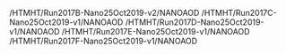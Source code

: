 /HTMHT/Run2017B-Nano25Oct2019-v2/NANOAOD
/HTMHT/Run2017C-Nano25Oct2019-v1/NANOAOD
/HTMHT/Run2017D-Nano25Oct2019-v1/NANOAOD
/HTMHT/Run2017E-Nano25Oct2019-v1/NANOAOD
/HTMHT/Run2017F-Nano25Oct2019-v1/NANOAOD
